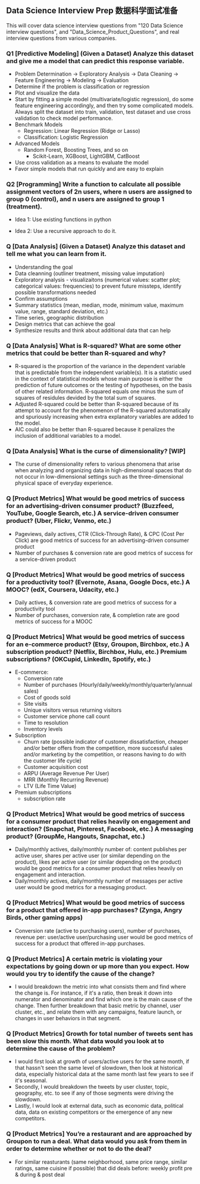 ## Data Science Interview Prep 数据科学面试准备

This will cover data science interview questions from "120 Data Science interview questions", and "Data_Science_Product_Questions", and real interview questions from various companies.

### Q1 [Predictive Modeling] (Given a Dataset) Analyze this dataset and give me a model that can predict this response variable.

- Problem Determination -> Exploratory Analysis -> Data Cleaning -> Feature Engineering -> Modeling -> Evaluation
- Determine if the problem is classification or regression
- Plot and visualize the data
- Start by fitting a simple model (multivariate/logistic regression), do some feature engineering accordingly, and then try some complicated models. Always split the dataset into train, validation, test dataset and use cross validation to check model performance.
- Benchmark Models
  - Regression: Linear Regression (Ridge or Lasso)
  - Classification: Logistic Regression
- Advanced Models
  - Random Forest, Boosting Trees, and so on
    - Scikit-Learn, XGBoost, LightGBM, CatBoost
- Use cross validation as a means to evaluate the model
- Favor simple models that run quickly and are easy to explain

### Q2 [Programming] Write a function to calculate all possible assignment vectors of 2n users, where n users are assigned to group 0 (control), and n users are assigned to group 1 (treatment).

- Idea 1: Use existing functions in python

- Idea 2: Use a recursive approach to do it.

### Q [Data Analysis] (Given a Dataset) Analyze this dataset and tell me what you can learn from it.

- Understanding the goal
- Data cleanning (outliner treatment, missing value imputation)
- Exploratory analysis - visualizaitons (numerical values: scatter plot; categorical values: frequencies) to prevent future missteps, identify possible transformations needed
- Confirm assumptions
- Summary statistics (mean, median, mode, minimum value, maximum value, range, standard deviation, etc.)
- Time series, geographic distribution
- Design metrics that can achieve the goal
- Synthesize results and think about additional data that can help

### Q [Data Analysis] What is R-squared? What are some other metrics that could be better than R-squared and why?

- R-squared is the proportion of the variance in the dependent variable that is predictable from the independent variable(s). It is a statistic used in the context of statistical models whose main purpose is either the prediction of future outcomes or the testing of hypotheses, on the basis of other related information. R-squared equals one minus the sum of squares of residules devided by the total sum of squares.
- Adjusted R-squared could be better than R-squared because of its attempt to account for the phenomenon of the R-squared automatically and spuriously increasing when extra explanatory variables are added to the model.
- AIC could also be better than R-squared because it penalizes the inclusion of additional variables to a model.

### Q [Data Analysis] What is the curse of dimensionality? [WIP]

- The curse of dimensionality refers to various phenomena that arise when analyzing and organizing data in high-dimensional spaces that do not occur in low-dimensional settings such as the three-dimensional physical space of everyday experience.

### Q [Product Metrics] What would be good metrics of success for an advertising-driven consumer product? (Buzzfeed, YouTube, Google Search, etc.) A service-driven consumer product? (Uber, Flickr, Venmo, etc.)

- Pageviews, daily actives, CTR (Click-Through Rate), & CPC (Cost Per Click) are good metrics of success for an advertising-driven consumer product
- Number of purchases & conversion rate are good metrics of success for a service-driven product

### Q [Product Metrics] What would be good metrics of success for a productivity tool? (Evernote, Asana, Google Docs, etc.) A MOOC? (edX, Coursera, Udacity, etc.)

- Daily actives, & conversion rate are good metrics of success for a productivity tool
- Number of purchases, conversion rate, & completion rate are good metrics of success for a MOOC

### Q [Product Metrics] What would be good metrics of success for an e-commerce product? (Etsy, Groupon, Birchbox, etc.) A subscription product? (Netflix, Birchbox, Hulu, etc.) Premium subscriptions? (OKCupid, LinkedIn, Spotify, etc.)

- E-commerce:
  - Conversion rate
  - Number of purchases (Hourly/daily/weekly/monthly/quarterly/annual sales)
  - Cost of goods sold
  - Site visits
  - Unique visitors versus returning visitors
  - Customer service phone call count
  - Time to resolution
  - Inventory levels
- Subscription
  - Churn rate (possible indicator of customer dissatisfaction, cheaper and/or better offers from the competition, more successful sales and/or marketing by the competition, or reasons having to do with the customer life cycle)
  - Customer acquisition cost
  - ARPU (Average Revenue Per User)
  - MRR (Monthly Recurring Revenue)
  - LTV (Life Time Value)
- Premium subscriptions
  - subscription rate

### Q [Product Metrics] What would be good metrics of success for a consumer product that relies heavily on engagement and interaction? (Snapchat, Pinterest, Facebook, etc.) A messaging product? (GroupMe, Hangouts, Snapchat, etc.)

- Daily/monthly actives, daily/monthly number of: content publishes per active user, shares per active user (or similar depending on the product), likes per active user (or similar depending on the product) would be good metrics for a consumer product that relies heavily on engagement and interaction.
- Daily/monthly actives, daily/monthly number of messages per active user would be good metrics for a messaging product.

### Q [Product Metrics] What would be good metrics of success for a product that offered in-app purchases? (Zynga, Angry Birds, other gaming apps)

- Conversion rate (active to purchasing users), number of purchases, revenue per: user/active user/purchasing user would be good metrics of success for a product that offered in-app purchases.

### Q [Product Metrics] A certain metric is violating your expectations by going down or up more than you expect. How would you try to identify the cause of the change?

- I would breakdown the metric into what consists them and find where the change is. For instance, if it's a ratio, then break it down into numerator and denominator and find which one is the main cause of the change. Then further breakdown that basic metric by channel, user cluster, etc., and relate them with any campaigns, feature launch, or changes in user behaviors in that segment.

### Q [Product Metrics] Growth for total number of tweets sent has been slow this month. What data would you look at to determine the cause of the problem?

- I would first look at growth of users/active users for the same month, if that hassn't seen the same level of slowdown, then look at historical data, especially historical data at the same month last few years to see if it's seasonal.
- Secondly, I would breakdown the tweets by user cluster, topic, geography, etc. to see if any of those segments were driving the slowdown.
- Lastly, I would look at external data, such as economic data, political data, data on existing competitors or the emergence of any new competitors.

### Q [Product Metrics] You’re a restaurant and are approached by Groupon to run a deal. What data would you ask from them in order to determine whether or not to do the deal?

- For similar reasturants (same neighborhood, same price range, similar ratings, same cuisine if possible) that did deals before: weekly profit pre & during & post deal
